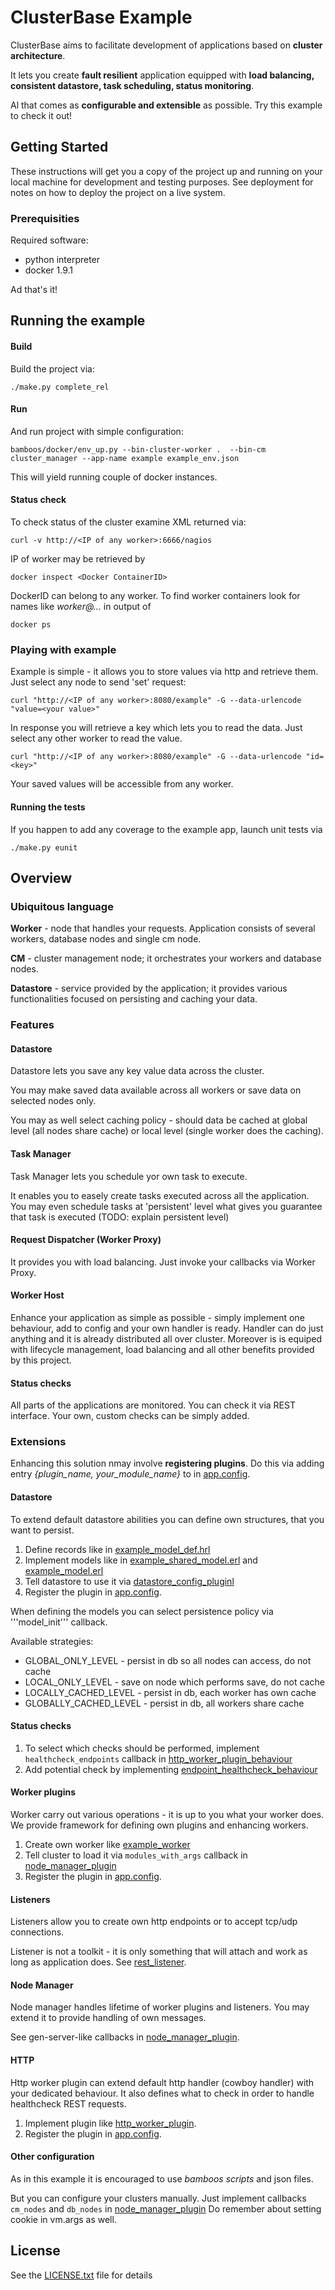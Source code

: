 # ClusterBase Example

ClusterBase aims to facilitate development of applications based on **cluster architecture**.

It lets you create **fault resilient** application equipped with **load balancing, consistent datastore, task scheduling, status monitoring**.

Al that comes as **configurable and extensible** as possible. Try this example to check it out!


## Getting Started

These instructions will get you a copy of the project up and running on your local machine for development and testing purposes. 
See deployment for notes on how to deploy the project on a live system.


### Prerequisities

Required software:

- python interpreter
- docker 1.9.1

Ad that's it!

## Running the example

#### Build

Build the project via:

```
./make.py complete_rel
```

#### Run

And run project with simple configuration:

```
bamboos/docker/env_up.py --bin-cluster-worker .  --bin-cm cluster_manager --app-name example example_env.json
```

This will yield running couple of docker instances. 

#### Status check

To check status of the cluster examine XML returned via:

```
curl -v http://<IP of any worker>:6666/nagios
```

IP of worker may be retrieved by 
```
docker inspect <Docker ContainerID>
```

DockerID can belong to any worker. To find worker containers look for names like *worker@...* in output of 
```
docker ps
```

### Playing with example

Example is simple - it allows you to store values via http and retrieve them.
Just select any node to send 'set' request:

```
curl "http://<IP of any worker>:8080/example" -G --data-urlencode "value=<your value>"
```

In response you will retrieve a key which lets you to read the data.
Just select any other worker to read the value.

```
curl "http://<IP of any worker>:8080/example" -G --data-urlencode "id=<key>"
```

Your saved values will be accessible from any worker.

#### Running the tests

If you happen to add any coverage to the example app, launch unit tests via 

```
./make.py eunit
```

## Overview

### Ubiquitous language

**Worker** - node that handles your requests. Application consists of several workers, database nodes and single cm node. 

**CM** - cluster management node; it orchestrates your workers and database nodes.

**Datastore** - service provided by the application; it provides various functionalities focused on persisting and caching your data.

### Features

#### Datastore

Datastore lets you save any key value data across the cluster. 

You may make saved data available across all workers or save data on selected nodes only.

You may as well select caching policy - should data be cached at global level (all nodes share cache) or local level (single worker does the caching).

#### Task Manager

Task Manager lets you schedule yor own task to execute. 

It enables you to easely create tasks executed across all the application. You may even schedule tasks at 'persistent' 
level what gives you guarantee that task is executed (TODO: explain persistent level)

#### Request Dispatcher (Worker Proxy)

It provides you with load balancing. Just invoke your callbacks via Worker Proxy.

#### Worker Host

Enhance your application as simple as possible - simply implement one behaviour, add to config and your own handler is ready.
Handler can do just anything and it is already distributed all over cluster.
Moreover is is equiped with lifecycle management, load balancing and all other benefits provided by this project.

#### Status checks

All parts of the applications are monitored. You can check it via REST interface. Your own, custom checks can be simply added.

### Extensions

Enhancing this solution nmay involve **registering plugins**. Do this via adding entry *{plugin_name, your_module_name}* to in [app.config](rel/files/app.config).

#### Datastore

To extend default datastore abilities you can define own structures, that you want to persist.

1. Define records like in [example_model_def.hrl](include/datastore/example_model_def.hrl)
2. Implement models like in [example_shared_model.erl](src/modules/datastore/models/example_shared_model.erl) and  [example_model.erl](src/modules/datastore/models/example_model.erl)
3. Tell datastore to use it via [datastore_config_pluginl](src/modules/datastore/atastore_config_plugin.erl)
3. Register the plugin in [app.config](rel/files/app.config).

When defining the models you can select persistence policy via '''model_init''' callback.

Available strategies:

- GLOBAL_ONLY_LEVEL - persist in db so all nodes can access, do not cache
- LOCAL_ONLY_LEVEL - save on node which performs save, do not cache
- LOCALLY_CACHED_LEVEL - persist in db, each worker has own cache
- GLOBALLY_CACHED_LEVEL - persist in db, all workers share cache

#### Status checks

1. To select which checks should be performed, implement ```healthcheck_endpoints``` callback in [http_worker_plugin_behaviour](deps/cluster_worker/src/modules/http/http_worker_plugin_behaviour.erl)
2. Add potential check by implementing [endpoint_healthcheck_behaviour](deps/cluster_worker/src/modules/http/endpoint_healthcheck_behaviour.erl)

#### Worker plugins

Worker carry out various operations - it is up to you what your worker does. We provide framework for defining own plugins and enhancing workers.
 
1. Create own worker like [example_worker](src/modules/example_worker/example_worker.erl)
2. Tell cluster to load it via ```modules_with_args``` callback in [node_manager_plugin](src/cluster_elements/node_manager/node_manager_plugin.erl)
3. Register the plugin in [app.config](rel/files/app.config).

#### Listeners

Listeners allow you to create own http endpoints or to accept tcp/udp connections.

Listener is not a toolkit - it is only something that will attach and work as long as application does. 
See [rest_listener](src/modules/rest/rest_listener.erl).

#### Node Manager 

Node manager handles lifetime of worker plugins and listeners. You may extend it to provide handling of own messages.

See gen-server-like callbacks in  [node_manager_plugin](src/cluster_elements/node_manager/node_manager_plugin.erl).

#### HTTP 

Http worker plugin can extend default http handler (cowboy handler) with your dedicated behaviour. 
It also defines what to check in order to handle healthcheck REST requests.

1. Implement plugin like [http_worker_plugin](src/modules/http_worker/http_worker_plugin.erl).
2. Register the plugin in [app.config](rel/files/app.config).


#### Other configuration 

As in this example it is encouraged to use *bamboos scripts* and json files. 

But you can configure your clusters manually. Just implement callbacks ```cm_nodes``` and ```db_nodes``` in [node_manager_plugin](src/cluster_elements/node_manager/node_manager_plugin.erl)
Do remember about setting cookie in vm.args as well.


## License

See the [LICENSE.txt](LICENSE.txt) file for details

